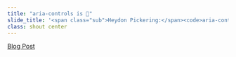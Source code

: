 ```yaml
---
title: "aria-controls is 💩"
slide_title: '<span class="sub">Heydon Pickering:</span><code>aria-controls</code> is 💩'
class: shout center
---
```

[Blog Post](http://www.heydonworks.com/article/aria-controls-is-poop)
<!-- more -->